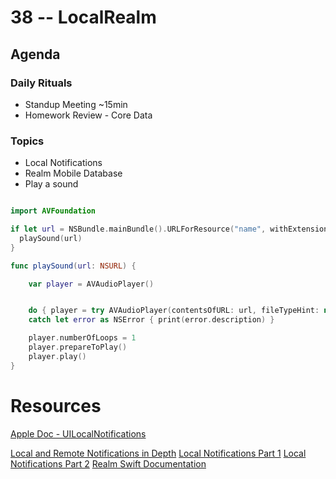 # 38 -- LocalRealm

## Agenda

### Daily Rituals

* Standup Meeting ~15min
* Homework Review - Core Data

### Topics

* Local Notifications
* Realm Mobile Database
* Play a sound

```swift

import AVFoundation

if let url = NSBundle.mainBundle().URLForResource("name", withExtension: "caf") {
  playSound(url)
}

func playSound(url: NSURL) {

    var player = AVAudioPlayer()


    do { player = try AVAudioPlayer(contentsOfURL: url, fileTypeHint: nil) }
    catch let error as NSError { print(error.description) }

    player.numberOfLoops = 1
    player.prepareToPlay()
    player.play()
}

```

# Resources

[Apple Doc - UILocalNotifications](https://developer.apple.com/library/watchos/documentation/iPhone/Reference/UILocalNotification_Class/index.html)

[Local and Remote Notifications in Depth](https://developer.apple.com/library/ios/documentation/NetworkingInternet/Conceptual/RemoteNotificationsPG/Chapters/WhatAreRemoteNotif.html)
[Local Notifications Part 1](http://jamesonquave.com/blog/local-notifications-in-ios-8-with-swift-part-1/)
[Local Notifications Part 2](http://jamesonquave.com/blog/local-notifications-in-ios-8-with-swift-part-2/)
[Realm Swift Documentation](https://realm.io/docs/swift/latest/)
